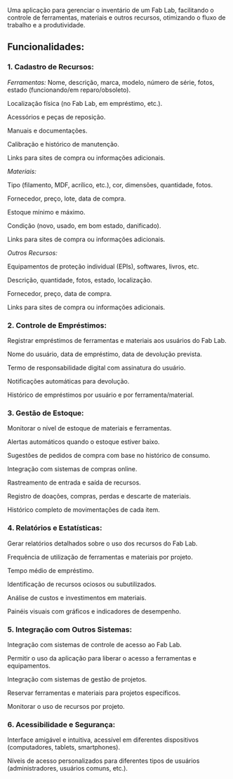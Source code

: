 Uma aplicação para gerenciar o inventário de um Fab Lab, facilitando o controle de ferramentas, materiais e outros recursos, otimizando o fluxo de trabalho e a produtividade.

## Funcionalidades:

### 1. Cadastro de Recursos:

*Ferramentas:*
Nome, descrição, marca, modelo, número de série, fotos, estado (funcionando/em reparo/obsoleto).

Localização física (no Fab Lab, em empréstimo, etc.).

Acessórios e peças de reposição.

Manuais e documentações.

Calibração e histórico de manutenção.

Links para sites de compra ou informações adicionais.


*Materiais:*

Tipo (filamento, MDF, acrílico, etc.), cor, dimensões, quantidade, fotos.

Fornecedor, preço, lote, data de compra.

Estoque mínimo e máximo.

Condição (novo, usado, em bom estado, danificado).

Links para sites de compra ou informações adicionais.


*Outros Recursos:*

Equipamentos de proteção individual (EPIs), softwares, livros, etc.

Descrição, quantidade, fotos, estado, localização.

Fornecedor, preço, data de compra.

Links para sites de compra ou informações adicionais.


### 2. Controle de Empréstimos:

Registrar empréstimos de ferramentas e materiais aos usuários do Fab Lab.

Nome do usuário, data de empréstimo, data de devolução prevista.

Termo de responsabilidade digital com assinatura do usuário.

Notificações automáticas para devolução.

Histórico de empréstimos por usuário e por ferramenta/material.


### 3. Gestão de Estoque:

Monitorar o nível de estoque de materiais e ferramentas.

Alertas automáticos quando o estoque estiver baixo.

Sugestões de pedidos de compra com base no histórico de consumo.

Integração com sistemas de compras online.

Rastreamento de entrada e saída de recursos.

Registro de doações, compras, perdas e descarte de materiais.

Histórico completo de movimentações de cada item.


### 4. Relatórios e Estatísticas:

Gerar relatórios detalhados sobre o uso dos recursos do Fab Lab.

Frequência de utilização de ferramentas e materiais por projeto.

Tempo médio de empréstimo.

Identificação de recursos ociosos ou subutilizados.

Análise de custos e investimentos em materiais.

Painéis visuais com gráficos e indicadores de desempenho.

### 5. Integração com Outros Sistemas:

Integração com sistemas de controle de acesso ao Fab Lab.

Permitir o uso da aplicação para liberar o acesso a ferramentas e equipamentos.

Integração com sistemas de gestão de projetos.

Reservar ferramentas e materiais para projetos específicos.

Monitorar o uso de recursos por projeto.

### 6. Acessibilidade e Segurança:

Interface amigável e intuitiva, acessível em diferentes dispositivos (computadores, tablets, smartphones).

Níveis de acesso personalizados para diferentes tipos de usuários (administradores, usuários comuns, etc.).

